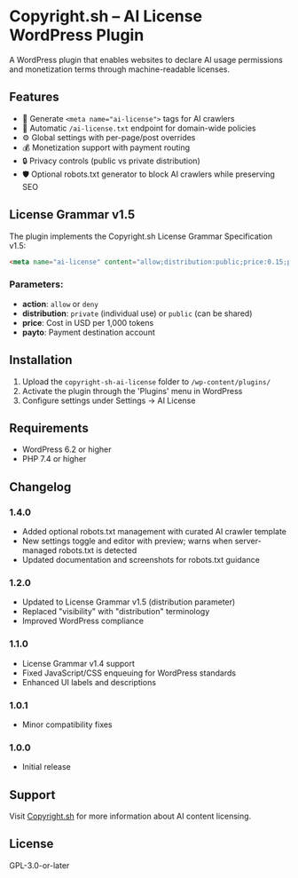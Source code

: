 # Copyright.sh – AI License WordPress Plugin

A WordPress plugin that enables websites to declare AI usage permissions and monetization terms through machine-readable licenses.

## Features

- 🤖 Generate `<meta name="ai-license">` tags for AI crawlers
- 📄 Automatic `/ai-license.txt` endpoint for domain-wide policies  
- ⚙️ Global settings with per-page/post overrides
- 💰 Monetization support with payment routing
- 🔒 Privacy controls (public vs private distribution)
- 🛡️ Optional robots.txt generator to block AI crawlers while preserving SEO

## License Grammar v1.5

The plugin implements the Copyright.sh License Grammar Specification v1.5:

```html
<meta name="ai-license" content="allow;distribution:public;price:0.15;payto:cs-8f4a2b9c1d5e6f7a">
```

### Parameters:
- **action**: `allow` or `deny`
- **distribution**: `private` (individual use) or `public` (can be shared)
- **price**: Cost in USD per 1,000 tokens
- **payto**: Payment destination account

## Installation

1. Upload the `copyright-sh-ai-license` folder to `/wp-content/plugins/`
2. Activate the plugin through the 'Plugins' menu in WordPress
3. Configure settings under Settings → AI License

## Requirements

- WordPress 6.2 or higher
- PHP 7.4 or higher

## Changelog

### 1.4.0
- Added optional robots.txt management with curated AI crawler template
- New settings toggle and editor with preview; warns when server-managed robots.txt is detected
- Updated documentation and screenshots for robots.txt guidance

### 1.2.0
- Updated to License Grammar v1.5 (distribution parameter)
- Replaced "visibility" with "distribution" terminology
- Improved WordPress compliance

### 1.1.0  
- License Grammar v1.4 support
- Fixed JavaScript/CSS enqueuing for WordPress standards
- Enhanced UI labels and descriptions

### 1.0.1
- Minor compatibility fixes

### 1.0.0
- Initial release

## Support

Visit [Copyright.sh](https://copyright.sh) for more information about AI content licensing.

## License

GPL-3.0-or-later